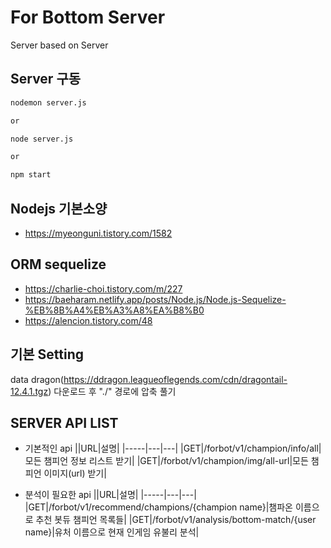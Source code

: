 # For Bottom Server
Server based on Server

## Server 구동
```bash
nodemon server.js

or

node server.js

or

npm start
```

## Nodejs 기본소양
- https://myeonguni.tistory.com/1582

## ORM sequelize
- https://charlie-choi.tistory.com/m/227
- https://baeharam.netlify.app/posts/Node.js/Node.js-Sequelize-%EB%8B%A4%EB%A3%A8%EA%B8%B0
- https://alencion.tistory.com/48

## 기본 Setting
data dragon(https://ddragon.leagueoflegends.com/cdn/dragontail-12.4.1.tgz) 다운로드 후 "./" 경로에 압축 풀기

## SERVER API LIST
- 기본적인 api
    ||URL|설명|
    |-----|---|---|
    |GET|/forbot/v1/champion/info/all|모든 챔피언 정보 리스트 받기|
    |GET|/forbot/v1/champion/img/all-url|모든 챔피언 이미지(url) 받기|

- 분석이 필요한 api
    ||URL|설명|
    |-----|---|---|
    |GET|/forbot/v1/recommend/champions/{champion name}|챔파온 이름으로 추천 봇듀 챔피언 목록들|
    |GET|/forbot/v1/analysis/bottom-match/{user name}|유처 이름으로 현재 인게임 유불리 분석|

